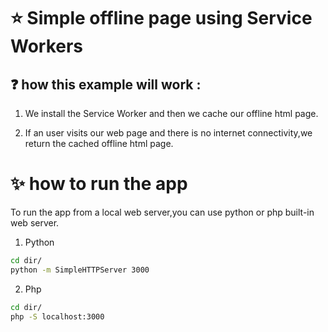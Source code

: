 # :star: Simple offline page using Service Workers

##  :question: how this example will work :

1.  We install the Service Worker and then we cache our offline html page.

2.  If an user visits our web page and there is no internet connectivity,we return the cached offline html page.

# :sparkles: how to run the app

To run the app from a local web server,you can use python or php built-in web server.

1. Python
```bash
cd dir/
python -m SimpleHTTPServer 3000
```
2. Php
```bash
cd dir/
php -S localhost:3000
```


